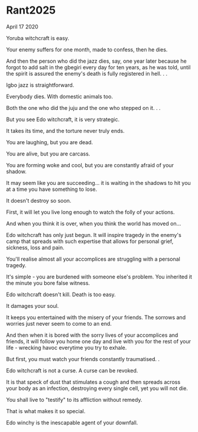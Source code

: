 # Rant2025


April 17 2020

Yoruba witchcraft is easy.

Your enemy suffers for one month, made to confess, then he dies.

And then the person who did the jazz dies, say, one year later because he forgot to add salt in the gbegiri every day for ten years, as he was told, until the spirit is assured the enemy's death is fully registered in hell.
.
.

Igbo jazz is straightforward.

Everybody dies. With domestic animals too.

Both the one who did the juju and the one who stepped on it. 
.
.

But you see Edo witchcraft, it is very strategic.

It takes its time, and the torture never truly ends.

You are laughing, but you are dead.

You are alive, but you are carcass.

You are forming woke and cool, but you are constantly afraid of your shadow.

It may seem like you are succeeding... it is waiting in the shadows to hit you at a time you have something to lose.

It doesn't destroy so soon.

First, it will let you live long enough to watch the folly of your actions.

And when you think it is over, when you think the world has moved on... 

Edo witchcraft has only just begun. It will inspire tragedy in the enemy's camp that spreads with such expertise that allows for personal grief, sickness, loss and pain.

You'll realise almost all your accomplices are struggling with a personal tragedy.

It's simple - you are burdened with someone else's problem. You inherited it the minute you bore false witness. 

Edo witchcraft doesn't kill. Death is too easy. 

It damages your soul.

It keeps you entertained with the misery of your friends. The sorrows and worries just never seem to come to an end.

And then when it is bored with the sorry lives of your accomplices and friends, it will follow you home one day and live with you for the rest of your life - wrecking havoc everytime you try to exhale.

But first, you must watch your friends constantly traumatised.
.

Edo witchcraft is not a curse. A curse can be revoked.

It is that speck of dust that stimulates a cough and then spreads across your body as an infection, destroying every single cell, yet you will not die.

You shall live to "testify" to its affliction without remedy.

That is what makes it so special.

Edo winchy is the inescapable agent of your downfall.

